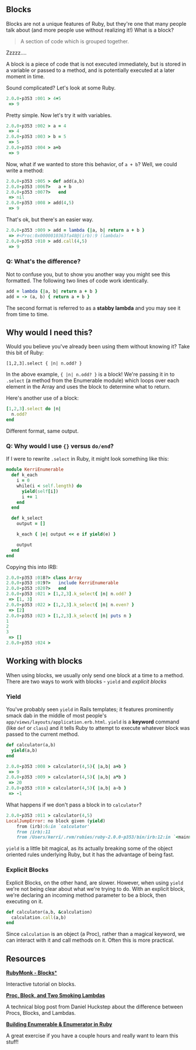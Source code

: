 Blocks
------

Blocks are not a unique features of Ruby, but they're one that many people talk about (and more people use without realizing it!) What is a block?

>A section of code which is grouped together.

Zzzzz....

A block is a piece of code that is not executed immediately, but is stored in a variable or passed to a method, and is potentially executed at a later moment in time. 

Sound complicated? Let's look at some Ruby.

```ruby
2.0.0-p353 :001 > 4+5
 => 9
```

Pretty simple. Now let's try it with variables.

```ruby
2.0.0-p353 :002 > a = 4
 => 4
2.0.0-p353 :003 > b = 5
 => 5
2.0.0-p353 :004 > a+b
 => 9
```

Now, what if we wanted to store this behavior, of `a + b`? Well, we could write a method:

```ruby
2.0.0-p353 :005 > def add(a,b)
2.0.0-p353 :006?>   a + b
2.0.0-p353 :007?>   end
 => nil
2.0.0-p353 :008 > add(4,5)
 => 9
```

That's ok, but there's an easier way.

```ruby
2.0.0-p353 :009 > add = lambda {|a, b| return a + b }
 => #<Proc:0x0000010363fa48@(irb):9 (lambda)>
2.0.0-p353 :010 > add.call(4,5)
 => 9
```

### Q: What's the difference?

Not to confuse you, but to show you another way you might see this formatted. The following two lines of code work identically. 

```ruby
add = lambda {|a, b| return a + b }
add = -> (a, b) { return a + b }
```

The second format is referred to as a **stabby lambda** and you may see it from time to time.

## Why would I need this?

Would you believe you've already been using them without knowing it? Take this bit of Ruby:

```
[1,2,3].select { |n| n.odd? }
```

In the above example, `{ |n| n.odd? }` is a block! We're passing it in to `.select` (a method from the Enumerable module) which loops over each element in the Array and uses the block to determine what to return. 

Here's another use of a block:

```ruby
[1,2,3].select do |n|
  n.odd?
end
```

Different format, same output.

### Q: Why would I use `{}` versus `do/end`? 

If I were to rewrite `.select` in Ruby, it might look something like this:

```ruby
module KerriEnumerable
  def k_each
    i = 0
    while(i < self.length) do
      yield(self[i])
      i += 1
    end
  end

  def k_select
    output = []

    k_each { |e| output << e if yield(e) }

    output
  end
end
```

Copying this into IRB:

```ruby
2.0.0-p353 :018?> class Array
2.0.0-p353 :019?>   include KerriEnumerable
2.0.0-p353 :020?>   end
2.0.0-p353 :021 > [1,2,3].k_select{ |n| n.odd? }
 => [1, 3]
2.0.0-p353 :022 > [1,2,3].k_select{ |n| n.even? }
 => [2]
2.0.0-p353 :023 > [1,2,3].k_select{ |n| puts n }
1
2
3
 => []
2.0.0-p353 :024 >
```

## Working with blocks

When using blocks, we usually only send one block at a time to a method. There are two ways to work with blocks - `yield` and *explicit blocks*

### Yield

You've probably seen `yield` in Rails templates; it features prominently smack dab in the middle of most people's `app/views/layouts/application.erb.html`. `yield` is a **keyword** command (like `def` or `class`) and it tells Ruby to attempt to execute whatever block was passed to the current method.

```ruby
def calculator(a,b)
  yield(a,b)
end

2.0.0-p353 :008 > calculator(4,5){ |a,b| a+b }
 => 9
2.0.0-p353 :009 > calculator(4,5){ |a,b| a*b }
 => 20
2.0.0-p353 :010 > calculator(4,5){ |a,b| a-b }
 => -1
```

What happens if we don't pass a block in to `calculator`?

```ruby
2.0.0-p353 :011 > calculator(4,5)
LocalJumpError: no block given (yield)
    from (irb):6:in `calculator'
    from (irb):11
    from /Users/kerri/.rvm/rubies/ruby-2.0.0-p353/bin/irb:12:in `<main>'
```

`yield` is a little bit magical, as its actually breaking some of the object oriented rules underlying Ruby, but it has the advantage of being fast. 

### Explicit Blocks

Explicit Blocks, on the other hand, are slower. However, when using `yield` we're not being clear about what we're trying to do. With an explicit block, we're declaring an incoming method parameter to be a block, then executing on it. 

```ruby
def calculator(a,b, &calculation)
  calculation.call(a,b)
end
```

Since `calculation` is an object (a Proc), rather than a magical keyword, we can interact with it and call methods on it. Often this is more practical.



## Resources
[**RubyMonk - Blocks***](https://rubymonk.com/learning/books/4-ruby-primer-ascent/chapters/18-blocks/lessons/51-new-lesson)

Interactive tutorial on blocks.


[**Proc, Block, and Two Smoking Lambdas**](http://verboselogging.com/2011/09/20/proc-block-and-two-smoking-lambdas)

A technical blog post from Daniel Huckstep about the difference between Procs, Blocks, and Lambdas.


[**Building Enumerable & Enumerator in Ruby**](https://practicingruby.com/articles/building-enumerable-and-enumerator)

A great exercise if you have a couple hours and really want to learn this stuff!
